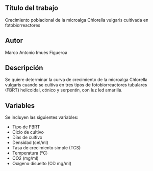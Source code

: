 ## Título del trabajo
Crecimiento poblacional de la microalga Chlorella vulgaris cultivada en fotobiorreactores

## Autor
Marco Antonio Imués Figueroa

## Descripción
Se quiere determinar la curva de crecimiento de la microalga Chlorella vulgaris cuando se cultiva en tres tipos de fotobiorreactores tubulares (FBRT) helicoidal, cónico y serpentín, con luz led amarilla.

## Variables
Se incluyen las siguientes variables:
- Tipo de FBRT
- Ciclo de cultivo
- Días de cultivo
- Densidad (cel/ml)
- Tasa de crecimiento simple (TCS)
- Temperatura (°C)
- CO2 (mg/ml)
- Oxígeno disuelto (OD mg/ml)

